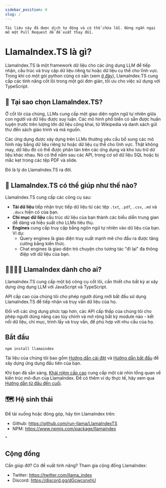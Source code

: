```yaml
---
sidebar_position: 0
slug: /
---
```


`Tài liệu này đã được dịch tự động và có thể chứa lỗi. Đừng ngần ngại mở một Pull Request để đề xuất thay đổi.`

# LlamaIndex.TS là gì?

LlamaIndex.TS là một framework dữ liệu cho các ứng dụng LLM để tiếp nhận, cấu trúc và truy cập dữ liệu riêng tư hoặc dữ liệu cụ thể cho lĩnh vực. Trong khi có một gói python cũng có sẵn (xem [ở đây](https://docs.llamaindex.ai/en/stable/)), LlamaIndex.TS cung cấp các tính năng cốt lõi trong một gói đơn giản, tối ưu cho việc sử dụng với TypeScript.

## 🚀 Tại sao chọn LlamaIndex.TS?

Ở cốt lõi của chúng, LLMs cung cấp một giao diện ngôn ngữ tự nhiên giữa con người và dữ liệu được suy luận. Các mô hình phổ biến có sẵn được huấn luyện trước trên lượng lớn dữ liệu công khai, từ Wikipedia và danh sách gửi thư đến sách giáo trình và mã nguồn.

Các ứng dụng được xây dựng trên LLMs thường yêu cầu bổ sung các mô hình này bằng dữ liệu riêng tư hoặc dữ liệu cụ thể cho lĩnh vực. Thật không may, dữ liệu đó có thể được phân tán trên các ứng dụng và kho lưu trữ dữ liệu khác nhau. Nó có thể nằm sau các API, trong cơ sở dữ liệu SQL hoặc bị mắc kẹt trong các tệp PDF và slide.

Đó là lý do LlamaIndex.TS ra đời.

## 🦙 LlamaIndex.TS có thể giúp như thế nào?

LlamaIndex.TS cung cấp các công cụ sau:

- **Tải dữ liệu** tiếp nhận trực tiếp dữ liệu từ các tệp `.txt`, `.pdf`, `.csv`, `.md` và `.docx` hiện có của bạn.
- **Chỉ mục dữ liệu** cấu trúc dữ liệu của bạn thành các biểu diễn trung gian dễ dàng và hiệu suất cho LLMs tiêu thụ.
- **Engines** cung cấp truy cập bằng ngôn ngữ tự nhiên vào dữ liệu của bạn. Ví dụ:
  - Query engines là giao diện truy xuất mạnh mẽ cho đầu ra được tăng cường bằng kiến thức.
  - Chat engines là giao diện trò chuyện cho tương tác "đi lại" đa thông điệp với dữ liệu của bạn.

## 👨‍👩‍👧‍👦 LlamaIndex dành cho ai?

LlamaIndex.TS cung cấp một bộ công cụ cốt lõi, cần thiết cho bất kỳ ai xây dựng ứng dụng LLM với JavaScript và TypeScript.

API cấp cao của chúng tôi cho phép người dùng mới bắt đầu sử dụng LlamaIndex.TS để tiếp nhận và truy vấn dữ liệu của họ.

Đối với các ứng dụng phức tạp hơn, các API cấp thấp của chúng tôi cho phép người dùng nâng cao tùy chỉnh và mở rộng bất kỳ module nào - kết nối dữ liệu, chỉ mục, trình lấy và truy vấn, để phù hợp với nhu cầu của họ.

## Bắt đầu

`npm install llamaindex`

Tài liệu của chúng tôi bao gồm [Hướng dẫn cài đặt](./installation.md) và [Hướng dẫn bắt đầu](./starter.md) để xây dựng ứng dụng đầu tiên của bạn.

Khi bạn đã sẵn sàng, [Khái niệm cấp cao](./concepts.md) cung cấp một cái nhìn tổng quan về kiến trúc mô-đun của LlamaIndex. Để có thêm ví dụ thực tế, hãy xem qua [Hướng dẫn từ đầu đến cuối](./end_to_end.md).

## 🗺️ Hệ sinh thái

Để tải xuống hoặc đóng góp, hãy tìm LlamaIndex trên:

- Github: https://github.com/run-llama/LlamaIndexTS
- NPM: https://www.npmjs.com/package/llamaindex

"

## Cộng đồng

Cần giúp đỡ? Có đề xuất tính năng? Tham gia cộng đồng LlamaIndex:

- Twitter: https://twitter.com/llama_index
- Discord: https://discord.gg/dGcwcsnxhU

